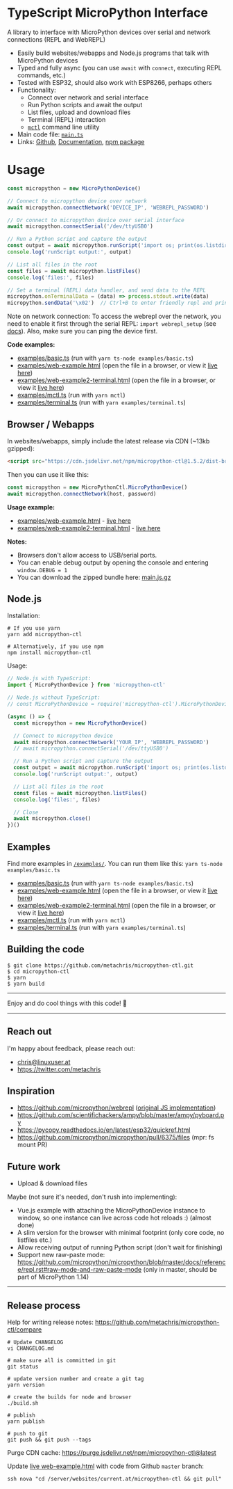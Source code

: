 # TypeScript MicroPython Interface

A library to interface with MicroPython devices over serial and network connections (REPL and WebREPL)

* Easily build websites/webapps and Node.js programs that talk with MicroPython devices
* Typed and fully async (you can use `await` with `connect`,  executing REPL commands, etc.)
* Tested with ESP32, should also work with ESP8266, perhaps others
* Functionality:
  * Connect over network and serial interface
  * Run Python scripts and await the output
  * List files, upload and download files
  * Terminal (REPL) interaction
  * [`mctl`](https://github.com/metachris/micropython-ctl/blob/master/examples/mctl.ts) command line utility
* Main code file: [`main.ts`](https://github.com/metachris/micropython-ctl/blob/master/src/main.ts)
* Links: [Github](https://github.com/metachris/micropython-ctl/settings), [Documentation](https://metachris.github.io/micropython-ctl/), [npm package](https://www.npmjs.com/package/micropython-ctl)


# Usage

```js
const micropython = new MicroPythonDevice()

// Connect to micropython device over network
await micropython.connectNetwork('DEVICE_IP', 'WEBREPL_PASSWORD')

// Or connect to micropython device over serial interface
await micropython.connectSerial('/dev/ttyUSB0')

// Run a Python script and capture the output
const output = await micropython.runScript('import os; print(os.listdir())')
console.log('runScript output:', output)

// List all files in the root
const files = await micropython.listFiles()
console.log('files:', files)

// Set a terminal (REPL) data handler, and send data to the REPL
micropython.onTerminalData = (data) => process.stdout.write(data)
micropython.sendData('\x02')  // Ctrl+B to enter friendly repl and print version
```

Note on network connection: To access the webrepl over the network, you need to enable it first through the serial REPL: `import webrepl_setup` (see [docs](https://docs.micropython.org/en/latest/esp8266/tutorial/repl.html#webrepl-a-prompt-over-wifi)). Also, make sure you can ping the device first.


**Code examples:**

* [examples/basic.ts](https://github.com/metachris/micropython-ctl/blob/master/examples/basic.ts) (run with `yarn ts-node examples/basic.ts`)
* [examples/web-example.html](https://github.com/metachris/micropython-ctl/blob/master/examples/web-example.html) (open the file in a browser, or view it [live here](http://current.at/micropython-ctl/examples/web-example.html))
* [examples/web-example2-terminal.html](https://github.com/metachris/micropython-ctl/blob/master/examples/web-example2-terminal.html) (open the file in a browser, or view it [live here](http://current.at/micropython-ctl/examples/web-example2-terminal.html))
* [examples/mctl.ts](https://github.com/metachris/micropython-ctl/blob/master/examples/mctl.ts) (run with `yarn mctl`)
* [examples/terminal.ts](https://github.com/metachris/micropython-ctl/blob/master/examples/terminal.ts) (run with `yarn examples/terminal.ts`)

## Browser / Webapps

In websites/webapps, simply include the latest release via CDN (~13kb gzipped):

```html
<script src="https://cdn.jsdelivr.net/npm/micropython-ctl@1.5.2/dist-browser/main.js"></script>
```

Then you can use it like this:

```js
const micropython = new MicroPythonCtl.MicroPythonDevice()
await micropython.connectNetwork(host, password)
```

**Usage example:**

* [examples/web-example.html](https://github.com/metachris/micropython-ctl/blob/master/examples/web-example.html#L89-L113) - [live here](http://current.at/micropython-ctl/examples/web-example.html)
* [examples/web-example2-terminal.html](https://github.com/metachris/micropython-ctl/blob/master/examples/web-example2-terminal.html#L112-L130) - [live here](http://current.at/micropython-ctl/examples/web-example2-terminal.html)

**Notes:**

* Browsers don't allow access to USB/serial ports.
* You can enable debug output by opening the console and entering `window.DEBUG = 1`
* You can download the zipped bundle here: [main.js.gz](https://cdn.jsdelivr.net/npm/micropython-ctl@1.5.2/dist-browser/main.js.gz)

## Node.js

Installation:

```shell
# If you use yarn
yarn add micropython-ctl

# Alternatively, if you use npm
npm install micropython-ctl
```

Usage:

```js
// Node.js with TypeScript:
import { MicroPythonDevice } from 'micropython-ctl'

// Node.js without TypeScript:
// const MicroPythonDevice = require('micropython-ctl').MicroPythonDevice

(async () => {
  const micropython = new MicroPythonDevice()

  // Connect to micropython device
  await micropython.connectNetwork('YOUR_IP', 'WEBREPL_PASSWORD')
  // await micropython.connectSerial('/dev/ttyUSB0')

  // Run a Python script and capture the output
  const output = await micropython.runScript('import os; print(os.listdir())')
  console.log('runScript output:', output)

  // List all files in the root
  const files = await micropython.listFiles()
  console.log('files:', files)

  // Close
  await micropython.close()
})()
```

## Examples

Find more examples in [`/examples/`](https://github.com/metachris/micropython-ctl/tree/master/examples). You can run them like this: `yarn ts-node examples/basic.ts`

* [examples/basic.ts](https://github.com/metachris/micropython-ctl/blob/master/examples/basic.ts) (run with `yarn ts-node examples/basic.ts`)
* [examples/web-example.html](https://github.com/metachris/micropython-ctl/blob/master/examples/web-example.html) (open the file in a browser, or view it [live here](http://current.at/micropython-ctl/examples/web-example.html))
* [examples/web-example2-terminal.html](https://github.com/metachris/micropython-ctl/blob/master/examples/web-example2-terminal.html) (open the file in a browser, or view it [live here](http://current.at/micropython-ctl/examples/web-example2-terminal.html))
* [examples/mctl.ts](https://github.com/metachris/micropython-ctl/blob/master/examples/mctl.ts) (run with `yarn mctl`)
* [examples/terminal.ts](https://github.com/metachris/micropython-ctl/blob/master/examples/terminal.ts) (run with `yarn examples/terminal.ts`)


## Building the code

```shell
$ git clone https://github.com/metachris/micropython-ctl.git
$ cd micropython-ctl
$ yarn
$ yarn build
```

---

Enjoy and do cool things with this code! 🚀

---

## Reach out

I'm happy about feedback, please reach out:

* chris@linuxuser.at
* https://twitter.com/metachris


## Inspiration

* https://github.com/micropython/webrepl ([original JS implementation](https://github.com/micropython/webrepl/blob/master/webrepl.html))
* https://github.com/scientifichackers/ampy/blob/master/ampy/pyboard.py
* https://pycopy.readthedocs.io/en/latest/esp32/quickref.html
* https://github.com/micropython/micropython/pull/6375/files (mpr: fs mount PR)


## Future work

* Upload & download files

Maybe (not sure it's needed, don't rush into implementing):

* Vue.js example with attaching the MicroPythonDevice instance to window, so one instance can live across code hot reloads :) (almost done)
* A slim version for the browser with minimal footprint (only core code, no listfiles etc.)
* Allow receiving output of running Python script (don't wait for finishing)
* Support new raw-paste mode: https://github.com/micropython/micropython/blob/master/docs/reference/repl.rst#raw-mode-and-raw-paste-mode (only in master, should be part of MicroPython 1.14)

---

## Release process

Help for writing release notes: https://github.com/metachris/micropython-ctl/compare

```shell
# Update CHANGELOG
vi CHANGELOG.md

# make sure all is committed in git
git status

# update version number and create a git tag
yarn version

# create the builds for node and browser
./build.sh

# publish
yarn publish

# push to git
git push && git push --tags
```

Purge CDN cache: https://purge.jsdelivr.net/npm/micropython-ctl@latest

Update [live web-example.html](http://current.at/micropython-ctl/web-example.html) with code from Github `master` branch:

```
ssh nova "cd /server/websites/current.at/micropython-ctl && git pull"
```
